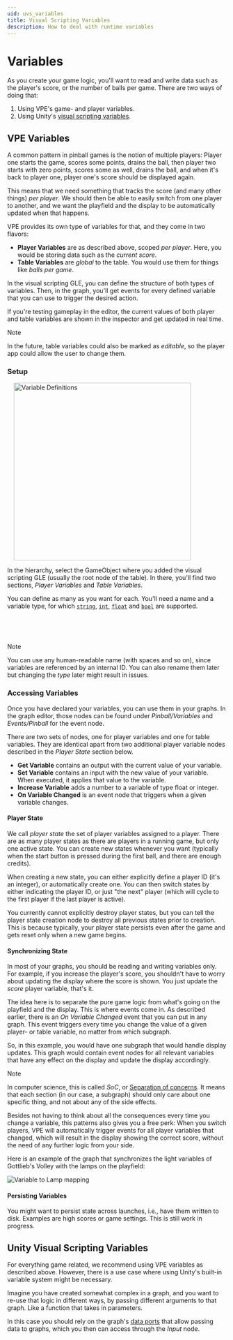```yaml
---
uid: uvs_variables
title: Visual Scripting Variables
description: How to deal with runtime variables
---
```


# Variables

As you create your game logic, you'll want to read and write data such as the player's score, or the number of balls per game. There are two ways of doing that:

1. Using VPE's game- and player variables.
2. Using Unity's [visual scripting variables](https://docs.unity3d.com/Packages/com.unity.visualscripting@1.8/manual/vs-variables.html).

## VPE Variables

A common pattern in pinball games is the notion of multiple players: Player one starts the game, scores some points, drains the ball, then player two starts with zero points, scores some as well, drains the ball, and when it's back to player one, player one's score should be displayed again.

This means that we need something that tracks the score (and many other things) *per player*. We should then be able to easily switch from one player to another, and we want the playfield and the display to be automatically updated when that happens.

VPE provides its own type of variables for that, and they come in two flavors:

- **Player Variables** are as described above, scoped *per player*. Here, you would be storing data such as the *current score*.
- **Table Variables** are *global* to the table. You would use them for things like *balls per game*.

In the visual scripting GLE, you can define the structure of both types of variables. Then, in the graph, you'll get events for every defined variable that you can use to trigger the desired action.

If you're testing gameplay in the editor, the current values of both player and table variables are shown in the inspector and get updated in real time.

> [!NOTE]
> In the future, table variables could also be marked as *editable*, so the player app could allow the user to change them.


### Setup

<img src="variables-gle-inspector.png" width="407" alt="Variable Definitions" class="img-fluid float-end" style="margin-left: 15px"/>

In the hierarchy, select the GameObject where you added the visual scripting GLE (usually the root node of the table). In there, you'll find two sections, *Player Variables* and *Table Variables*. 

You can define as many as you want for each. You'll need a name and a variable type, for which [`string`](https://docs.microsoft.com/en-us/dotnet/csharp/language-reference/builtin-types/reference-types#the-string-type), [`int`](https://docs.microsoft.com/en-us/dotnet/csharp/language-reference/builtin-types/integral-numeric-types), [`float`](https://docs.microsoft.com/en-us/dotnet/csharp/language-reference/builtin-types/floating-point-numeric-types) and [`bool`](https://docs.microsoft.com/en-us/dotnet/csharp/language-reference/builtin-types/bool) are supported.

<div class="clearfix">&nbsp;</div><p>&nbsp;</p>

> [!NOTE]
> You can use any human-readable name (with spaces and so on), since variables are referenced by an internal ID. You can also rename them later but changing the *type* later might result in issues.

### Accessing Variables

Once you have declared your variables, you can use them in your graphs. In the graph editor, those nodes can be found under *Pinball/Variables* and *Events/Pinball* for the event node.

There are two sets of nodes, one for player variables and one for table variables. They are identical apart from two additional player variable nodes described in the *Player State* section below.

- **Get Variable** contains an output with the current value of your variable.
- **Set Variable** contains an input with the new value of your variable. When executed, it applies that value to the variable.
- **Increase Variable** adds a number to a variable of type float or integer.
- **On Variable Changed** is an event node that triggers when a given variable changes.

#### Player State

We call *player state* the set of player variables assigned to a player. There are as many player states as there are players in a running game, but only one active state. You can create new states whenever you want (typically when the start button is pressed during the first ball, and there are enough credits).

When creating a new state, you can either explicitly define a player ID (it's an integer), or automatically create one. You can then switch states by either indicating the player ID, or just "the next" player (which will cycle to the first player if the last player is active).

You currently cannot explicitly destroy player states, but you can tell the player state creation node to destroy all previous states prior to creation. This is because typically, your player state persists even after the game and gets reset only when a new game begins.

#### Synchronizing State

In most of your graphs, you should be reading and writing variables only. For example, if you increase the player's score, you shouldn't have to worry about updating the display where the score is shown. You just update the *score* player variable, that's it.

The idea here is to separate the pure game logic from what's going on the playfield and the display. This is where events come in. As described earlier, there is an *On Variable Changed* event that you can put in any graph. This event triggers every time you change the value of a given player- or table variable, no matter from which subgraph.

So, in this example, you would have one subgraph that would handle display updates. This graph would contain event nodes for all relevant variables that have any effect on the display and update the display accordingly.

> [!NOTE]
> In computer science, this is called *SoC*, or [Separation of concerns](https://en.wikipedia.org/wiki/Separation_of_concerns). It means that each section (in our case, a subgraph) should only care about one specific thing, and not about any of the side effects.

Besides not having to think about all the consequences every time you change a variable, this patterns also gives you a free perk: When you switch players, VPE will automatically trigger events for all player variables that changed, which will result in the display showing the correct score, without the need of any further logic from your side.

Here is an example of the graph that synchronizes the light variables of Gottlieb's Volley with the lamps on the playfield:

![Variable to Lamp mapping](variables-light-events.png)


#### Persisting Variables

You might want to persist state across launches, i.e., have them written to disk. Examples are high scores or game settings. This is still work in progress.


## Unity Visual Scripting Variables

For everything game related, we recommend using VPE variables as described above. However, there is a use case where using Unity's built-in variable system might be necessary.

Imagine you have created somewhat complex in a graph, and you want to re-use that logic in different ways, by passing different arguments to that graph. Like a function that takes in parameters.

In this case you should rely on the graph's [data ports](https://docs.unity3d.com/Packages/com.unity.visualscripting@1.7/manual/vs-add-triggers-data-graph.html) that allow passing data to graphs, which you then can access through the *Input* node.
